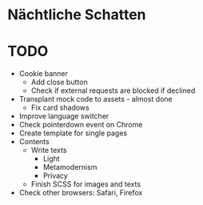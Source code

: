 Nächtliche Schatten
===================

# TODO
* Cookie banner
  * Add close button
  * Check if external requests are blocked if declined
* Transplant mock code to assets - almost done
  * Fix card shadows
* Improve language switcher
 * Check pointerdown event on Chrome
* Create template for single pages
* Contents
  * Write texts
    * Light
    * Metamodernism
    * Privacy
  * Finish SCSS for images and texts
* Check other browsers: Safari, Firefox
